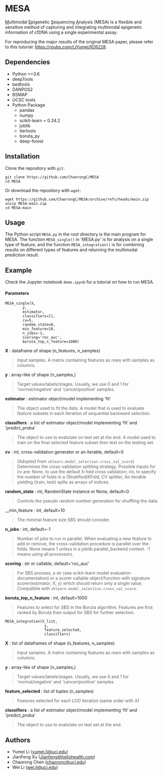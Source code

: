 # MESA

<ins>M</ins>ultimodal <ins>E</ins>pigenetic <ins>S</ins>equencing <ins>A</ins>nalysis (MESA) is a flexible and sensitive method of capturing and integrating multimodal epigenetic information of cfDNA using a single experimental assay.

For reproducing the major results of the original MESA paper, please refer to this tutorial: https://rpubs.com/LiYumei/926228.

## Dependencies
- Python >=3.6
- deepTools
- bedtools
- DANPOS2
- BSMAP
- UCSC tools
- Python Package
  -  pandas
  -  numpy
  -  scikit-learn = 0.24.2
  -  joblib
  -  itertools
  -  boruta_py
  -  deep-forest

## Installation
Clone the repository with `git`:
```shell
git clone https://github.com/ChaorongC/MESA
cd MESA
```

Or download the repository with `wget`:
```shell
wget https://github.com/ChaorongC/MESA/archive/refs/heads/main.zip
unzip MESA-main.zip
cd MESA-main
```
## Usage
The Python script `MESA.py` in the root directory is the main program for MESA. 
The function `MESA_single()` in 'MESA.py' is for analysis on a single type of feature, and the function `MESA_integration()` is for combining results on different types of features and returning the multimodal prediction result.

## Example
Check the Jupyter notebook `demo.ipynb` for a tutorial on how to run MESA.

#### Parameters
```shell
MESA_single(X,
        y,
        estimator,
        classifiers=[],
        cv=5,
        random_state=0,
        min_feature=10,
        n_jobs=-1,
        scoring='roc_auc',
        boruta_top_n_feature=1000)
```
__X__ : dataframe of shape (n_features, n_samples)
  >Input samples.
  >A matrix containing features as rows with samples as columns.
   
__y__ : array-like of shape (n_samples,)
  >Target values/labels/stages. Usually, we use 0 and 1 for 'normal/negative' and 'cancer/positive' samples.

__estimator__ : estimator object/model implementing ‘fit’
  >The object used to fit the data.
  >A model that is used to evaluate feature subsets in each iteration of sequential backward selection.
    
__classifiers__ : a list of estimator object/model implementing ‘fit’ and 'predict_proba'
  >The object to use to evalutate on test set at the end.
  >A model used to train on the final selected feature subset then test on the testing set.

__cv__ : int, cross-validation generator or an iterable, default=5
  >(Adopted from `sklearn.model_selection.cross_val_score`) Determines the cross-validation splitting strategy. Possible inputs for cv are: 
  >None, to use the default 5-fold cross validation; int, to specify the number of folds in a (Stratified)KFold; CV splitter, An iterable yielding (train, test) splits as arrays of indices.
            
__random_state__ : int, RandomState instance or None, default=0
  >Controls the pseudo random number generation for shuffling the data.
  
__min_feature : int, default=10
  >The minimal feature size SBS should consider.
  
__n_jobs__ : int, default=-1
  >Number of jobs to run in parallel. When evaluating a new feature to add or remove, the cross-validation procedure is parallel over the folds. None means 1 unless in a joblib.parallel_backend context. -1 means using all processors.  
  
__scoring__ : str or callable, default='roc_auc'
  >For SBS process, a str (see scikit-learn model evaluation documentation) or a scorer callable object/function with signature scorer(estimator, X, y) which should return only a single value. Compatible with `sklearn.model_selection.cross_val_score`.    
    
__boruta_top_n_feature__ : int, default=1000
  >Features to select for SBS in the Boruta algorithm.
  >Features are first ranked by Boruta then output for SBS for further selection.
    
```shell
MESA_integration(X_list, 
                  y, 
                  feature_selected, 
                  classifiers)
```
__X__ : list of dataframes of shape (n_features, n_samples)
  >Input samples.
  >A matrix containing features as rows with samples as columns.
  
__y__ : array-like of shape (n_samples,)
  >Target values/labels/stages. Usually, we use 0 and 1 for 'normal/negative' and 'cancer/positive' samples.
  
__feature_selected__ :  list of tuples (n_samples) 
  >Features selected for each LOO iteration (same order with X)
  
__classifiers__ : a list of estimator object/model implementing ‘fit’ and 'predict_proba'
  >The object to use to evalutate on test set at the end.


## Authors
- Yumei Li (yumei.li@uci.edu)
- JianFeng Xu (Jianfeng@heliohealth.com)
- Chaorong Chen (chaoronc@uci.edu)
- Wei Li (wei.li@uci.edu)
